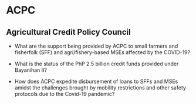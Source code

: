 # ACPC

## Agricultural Credit Policy Council

- What are the support being provided by ACPC to small farmers and fisherfolk (SFF) and agri/fishery-based MSEs affected by the COVID-19?

- What is the status of the PhP 2.5 billion credit funds provided under Bayanihan II?

- How does ACPC expedite disbursement of loans to SFFs and MSEs amidst the challenges brought by mobility restrictions and other safety protocols due to the Covid-19 pandemic?

